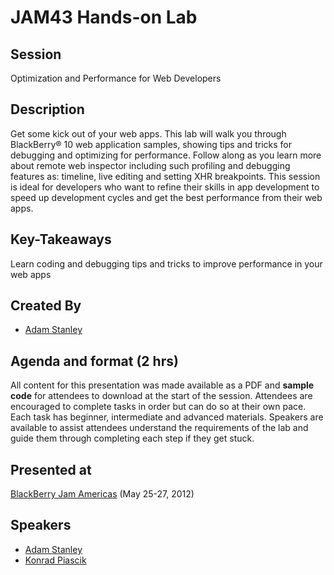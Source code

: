 # JAM43 Hands-on Lab

## Session
Optimization and Performance for Web Developers

## Description
Get some kick out of your web apps. This lab will walk you through BlackBerry® 10 web application samples, showing tips and tricks for debugging and optimizing for performance. Follow along as you learn more about remote web inspector including such profiling and debugging features as: timeline, live editing and setting XHR breakpoints. This session is ideal for developers who want to refine their skills in app development to speed up development cycles and get the best performance from their web apps.

## Key-Takeaways
Learn coding and debugging tips and tricks to improve performance in your web apps

## Created By 
* [Adam Stanley](https://twitter.com/#!/n_adam_stanley)

## Agenda and format (2 hrs)
All content for this presentation was made available as a PDF and **sample code** for attendees to download at the start of the session.
Attendees are encouraged to complete tasks in order but can do so at their own pace. Each task has beginner, intermediate and advanced materials.
Speakers are available to assist attendees understand the requirements of the lab and guide them through completing each step if they get stuck.  


## Presented at
[BlackBerry Jam Americas](http://www.blackberryjamconference.com/) (May 25-27, 2012)

## Speakers 
* [Adam Stanley](https://twitter.com/#!/n_adam_stanley)
* [Konrad Piascik](https://twitter.com/#!/kpiascik)